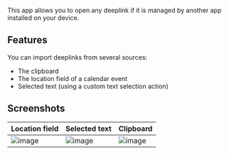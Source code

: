 This app allows you to open any deeplink if it is managed by another app installed on your device. 

## Features

You can import deeplinks from several sources:
- The clipboard
- The location field of a calendar event
- Selected text (using a custom text selection action)

## Screenshots

| Location field | Selected text | Clipboard | 
| --- | --- | ---| 
| ![image](https://user-images.githubusercontent.com/1910698/147951335-2cd7d5b8-af6f-4f5e-8fa3-5bb581cbe0d9.png) | ![image](https://user-images.githubusercontent.com/1910698/147951156-bf60c2e3-67ab-475a-aea4-1d0b57176bfe.png) | ![image](https://user-images.githubusercontent.com/1910698/147950935-f3c6667e-98a0-43d5-a65f-d63539cceaa4.png) |
